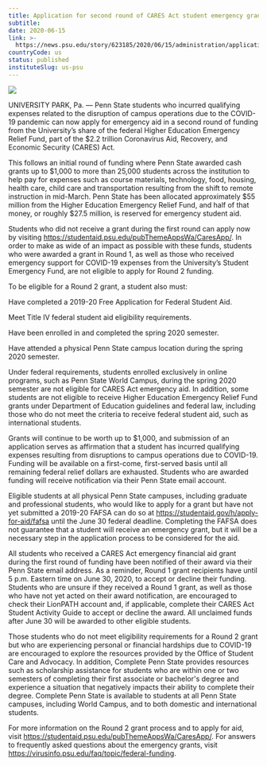 ```yaml
---
title: Application for second round of CARES Act student emergency grants now open
subtitle: 
date: 2020-06-15
link: >-
  https://news.psu.edu/story/623185/2020/06/15/administration/application-second-round-cares-act-student-emergency-grants
countryCode: us
status: published
instituteSlug: us-psu
---
```

![](https://news.psu.edu/sites/default/files/styles/gss_thumbnail/public/lion.jpg?itok=fJx6TnBe)

UNIVERSITY PARK, Pa. — Penn State students who incurred qualifying expenses related to the disruption of campus operations due to the COVID-19 pandemic can now apply for emergency aid in a second round of funding from the University’s share of the federal Higher Education Emergency Relief Fund, part of the $2.2 trillion Coronavirus Aid, Recovery, and Economic Security (CARES) Act.

This follows an initial round of funding where Penn State awarded cash grants up to $1,000 to more than 25,000 students across the institution to help pay for expenses such as course materials, technology, food, housing, health care, child care and transportation resulting from the shift to remote instruction in mid-March. Penn State has been allocated approximately $55 million from the Higher Education Emergency Relief Fund, and half of that money, or roughly $27.5 million, is reserved for emergency student aid.

Students who did not receive a grant during the first round can apply now by visiting https://studentaid.psu.edu/pubThemeAppsWa/CaresApp/. In order to make as wide of an impact as possible with these funds, students who were awarded a grant in Round 1, as well as those who received emergency support for COVID-19 expenses from the University’s Student Emergency Fund, are not eligible to apply for Round 2 funding.

To be eligible for a Round 2 grant, a student also must:

Have completed a 2019-20 Free Application for Federal Student Aid.

Meet Title IV federal student aid eligibility requirements.

Have been enrolled in and completed the spring 2020 semester.

Have attended a physical Penn State campus location during the spring 2020 semester.

Under federal requirements, students enrolled exclusively in online programs, such as Penn State World Campus, during the spring 2020 semester are not eligible for CARES Act emergency aid. In addition, some students are not eligible to receive Higher Education Emergency Relief Fund grants under Department of Education guidelines and federal law, including those who do not meet the criteria to receive federal student aid, such as international students.

Grants will continue to be worth up to $1,000, and submission of an application serves as affirmation that a student has incurred qualifying expenses resulting from disruptions to campus operations due to COVID-19. Funding will be available on a first-come, first-served basis until all remaining federal relief dollars are exhausted. Students who are awarded funding will receive notification via their Penn State email account.

Eligible students at all physical Penn State campuses, including graduate and professional students, who would like to apply for a grant but have not yet submitted a 2019-20 FAFSA can do so at https://studentaid.gov/h/apply-for-aid/fafsa until the June 30 federal deadline. Completing the FAFSA does not guarantee that a student will receive an emergency grant, but it will be a necessary step in the application process to be considered for the aid.

All students who received a CARES Act emergency financial aid grant during the first round of funding have been notified of their award via their Penn State email address. As a reminder, Round 1 grant recipients have until 5 p.m. Eastern time on June 30, 2020, to accept or decline their funding. Students who are unsure if they received a Round 1 grant, as well as those who have not yet acted on their award notification, are encouraged to check their LionPATH account and, if applicable, complete their CARES Act Student Activity Guide to accept or decline the award. All unclaimed funds after June 30 will be awarded to other eligible students.

Those students who do not meet eligibility requirements for a Round 2 grant but who are experiencing personal or financial hardships due to COVID-19 are encouraged to explore the resources provided by the Office of Student Care and Advocacy. In addition, Complete Penn State provides resources such as scholarship assistance for students who are within one or two semesters of completing their first associate or bachelor's degree and experience a situation that negatively impacts their ability to complete their degree. Complete Penn State is available to students at all Penn State campuses, including World Campus, and to both domestic and international students.

For more information on the Round 2 grant process and to apply for aid, visit https://studentaid.psu.edu/pubThemeAppsWa/CaresApp/. For answers to frequently asked questions about the emergency grants, visit https://virusinfo.psu.edu/faq/topic/federal-funding.